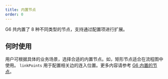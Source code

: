 ```yaml
---
title: 内置节点
order: 0
---
```


G6 共内置了 8 种不同类型的节点，支持通过配置项进行扩展。

## 何时使用

用户可根据具体的业务场景，选择合适的内置节点。如，矩形节点适合在流程图中使用。 `linkPoints` 用于配置相关边的连入位置。更多内容请参考 [G6 内置的节点](/zh/docs/manual/middle/elements/nodes/defaultNode)。

